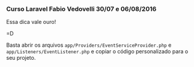 ### Curso Laravel Fabio Vedovelli 30/07 e 06/08/2016

Essa dica vale ouro!

=D

Basta abrir os arquivos `app/Providers/EventServiceProvider.php` e `app/Listeners/EventListener.php` e copiar o código personalizado para o seu projeto.
